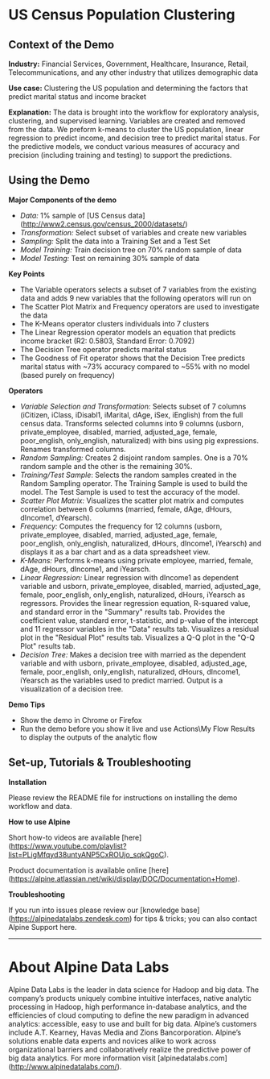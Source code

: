 # US Census Population Clustering


## Context of the Demo

__Industry:__ Financial Services, Government, Healthcare, Insurance, Retail, Telecommunications, and any other industry that utilizes demographic data

__Use case:__ Clustering the US population and determining the factors that predict marital status and income bracket

__Explanation:__ The data is brought into the workflow for exploratory analysis, clustering, and supervised learning. Variables are created and removed from the data. We preform k-means to cluster the US population, linear regression to predict income, and decision tree to predict marital status. For the predictive models, we conduct various measures of accuracy and precision (including training and testing) to support the predictions.


## Using the Demo

__Major Components of the demo__

* _Data:_ 1% sample of [US Census data] (http://www2.census.gov/census_2000/datasets/)
* _Transformation:_ Select subset of variables and create new variables
* _Sampling:_ Split the data into a Training Set and a Test Set
* _Model Training:_ Train decision tree on 70% random sample of data
* _Model Testing:_ Test on remaining 30% sample of data


__Key Points__

* The Variable operators selects a subset of 7 variables from the existing data and adds 9 new variables that the following operators will run on
* The Scatter Plot Matrix and Frequency operators are used to investigate the data 
* The K-Means operator clusters individuals into 7 clusters
* The Linear Regression operator models an equation that predicts income bracket (R2: 0.5803, Standard Error: 0.7092)
* The Decision Tree operator predicts marital status
* The Goodness of Fit operator shows that the Decision Tree predicts marital status with ~73% accuracy compared to ~55% with no model (based purely on frequency)

__Operators__

* _Variable Selection and Transformation:_ Selects subset of 7 columns (iCitizen, iClass, iDisabl1, iMarital, dAge, iSex, iEnglish) from the full census data. Transforms selected columns into 9 columns (usborn, private_employee, disabled, married, adjusted_age, female, poor_english, only_english, naturalized) with bins using pig expressions. Renames transformed columns.
* _Random Sampling:_ Creates 2 disjoint random samples. One is a 70% random sample and the other is the remaining 30%.
* _Training/Test Sample_: Selects the random samples created in the Random Sampling operator. The Training Sample is used to build the model. The Test Sample is used to test the accuracy of the model.
* _Scatter Plot Matrix:_ Visualizes the scatter plot matrix and computes correlation between 6 columns (married, female, dAge, dHours, dIncome1, dYearsch).
* _Frequency:_ Computes the frequency for 12 columns (usborn, private_employee, disabled, married, adjusted_age, female, poor_english, only_english, naturalized, dHours, dIncome1, iYearsch) and displays it as a bar chart and as a data spreadsheet view.
* _K-Means:_ Performs k-means using private employee, married, female, dAge, dHours, dIncome1, and iYearsch.
* _Linear Regression:_ Linear regression with dIncome1 as dependent variable and usborn, private_employee, disabled, married, adjusted_age, female, poor_english, only_english, naturalized, dHours, iYearsch as regressors. Provides the linear regression equation, R-squared value, and standard error in the "Summary" results tab. Provides the coefficient value, standard error, t-statistic, and p-value of the intercept and 11 regressor variables in the "Data" results tab. Visualizes a residual plot in the "Residual Plot" results tab. Visualizes a Q-Q plot in the "Q-Q Plot" results tab.
* _Decision Tree:_ Makes a decision tree with married as the dependent variable and with usborn, private_employee, disabled, adjusted_age, female, poor_english, only_english, naturalized, dHours, dIncome1, iYearsch as the variables used to predict married. Output is a visualization of a decision tree.


__Demo Tips__

* Show the demo in Chrome or Firefox
* Run the demo before you show it live and use Actions\My Flow Results to display the outputs of the analytic flow

## Set-up, Tutorials & Troubleshooting

__Installation__

Please review the README file for instructions on installing the demo workflow and data.

__How to use Alpine__

Short how-to videos are available [here] (https://www.youtube.com/playlist?list=PLigMfqyd38untyANP5CxROUjo_sqkQgoC).

Product documentation is available online [here] (https://alpine.atlassian.net/wiki/display/DOC/Documentation+Home).

__Troubleshooting__

If you run into issues please review our [knowledge base] (https://alpinedatalabs.zendesk.com) for tips & tricks; you can also contact Alpine Support here.

-----

# About Alpine Data Labs

Alpine Data Labs is the leader in data science for Hadoop and big data. The company’s products uniquely combine intuitive interfaces, native analytic processing in Hadoop, high performance in-database analytics, and the efficiencies of cloud computing to define the new paradigm in advanced analytics: accessible, easy to use and built for big data. Alpine’s customers include A.T. Kearney, Havas Media and Zions Bancorporation. Alpine’s solutions enable data experts and novices alike to work across organizational barriers and collaboratively realize the predictive power of big data analytics. For more information visit [alpinedatalabs.com] (http://www.alpinedatalabs.com/).
 
